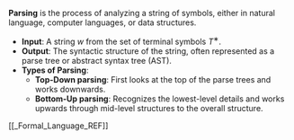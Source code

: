 **Parsing** is the process of analyzing a string of symbols, either in natural language, computer languages, or data structures.
- **Input**: A string $w$ from the set of terminal symbols $T^∗$.
- **Output**: The syntactic structure of the string, often represented as a parse tree or abstract syntax tree (AST).
- **Types of Parsing**:
    - **Top-Down parsing**: First looks at the top of the parse trees and works downwards.
    - **Bottom-Up parsing**: Recognizes the lowest-level details and works upwards through mid-level structures to the overall structure.

[[_Formal_Language_REF]]